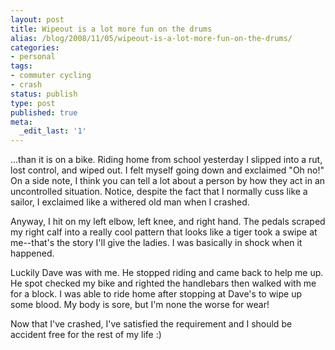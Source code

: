```yaml
---
layout: post
title: Wipeout is a lot more fun on the drums
alias: /blog/2008/11/05/wipeout-is-a-lot-more-fun-on-the-drums/
categories:
- personal
tags:
- commuter cycling
- crash
status: publish
type: post
published: true
meta:
  _edit_last: '1'
---
```

...than it is on a bike. Riding home from school yesterday I slipped into a rut, lost control, and wiped out. I felt myself going down and exclaimed "Oh no!" On a side note, I think you can tell a lot about a person by how they act in an uncontrolled situation. Notice, despite the fact that I normally cuss like a sailor, I exclaimed like a withered old man when I crashed.

Anyway, I hit on my left elbow, left knee, and right hand. The pedals scraped my right calf into a really cool pattern that looks like a tiger took a swipe at me--that's the story I'll give the ladies. I was basically in shock when it happened.

Luckily Dave was with me. He stopped riding and came back to help me up. He spot checked my bike and righted the handlebars then walked with me for a block. I was able to ride home after stopping at Dave's to wipe up some blood. My body is sore, but I'm none the worse for wear!

Now that I've crashed, I've satisfied the requirement and I should be accident free for the rest of my life :)

